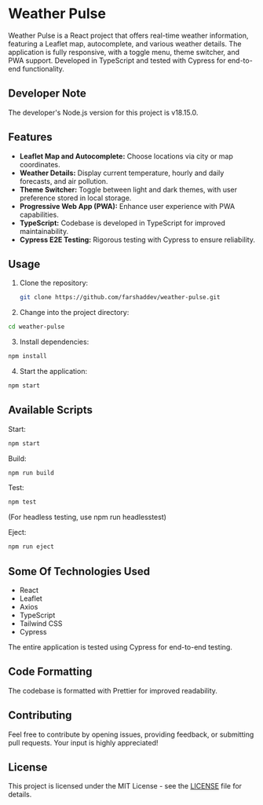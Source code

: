 # Weather Pulse

Weather Pulse is a React project that offers real-time weather information, featuring a Leaflet map, autocomplete, and various weather details. The application is fully responsive, with a toggle menu, theme switcher, and PWA support. Developed in TypeScript and tested with Cypress for end-to-end functionality.

## Developer Note

The developer's Node.js version for this project is v18.15.0.

## Features

-   **Leaflet Map and Autocomplete:** Choose locations via city or map coordinates.
-   **Weather Details:** Display current temperature, hourly and daily forecasts, and air pollution.
-   **Theme Switcher:** Toggle between light and dark themes, with user preference stored in local storage.
-   **Progressive Web App (PWA):** Enhance user experience with PWA capabilities.
-   **TypeScript:** Codebase is developed in TypeScript for improved maintainability.
-   **Cypress E2E Testing:** Rigorous testing with Cypress to ensure reliability.

## Usage

1. Clone the repository:

    ```bash
    git clone https://github.com/farshaddev/weather-pulse.git
    ```

2. Change into the project directory:

```bash
cd weather-pulse
```

3. Install dependencies:

```bash
npm install
```

4. Start the application:

```bash
npm start
```

## Available Scripts

Start:

```bash
npm start
```

Build:

```bash
npm run build
```

Test:

```bash
npm test
```

(For headless testing, use npm run headlesstest)

Eject:

```bash
npm run eject
```

## Some Of Technologies Used

-   React
-   Leaflet
-   Axios
-   TypeScript
-   Tailwind CSS
-   Cypress

The entire application is tested using Cypress for end-to-end testing.

## Code Formatting

The codebase is formatted with Prettier for improved readability.

## Contributing

Feel free to contribute by opening issues, providing feedback, or submitting pull requests. Your input is highly appreciated!

## License

This project is licensed under the MIT License - see the [LICENSE](https://github.com/farshaddev/weather-pulse/blob/main/LICENSE) file for details.
